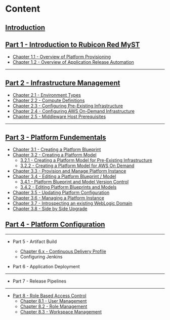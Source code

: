 # Content

## [Introduction](README.md)

## [Part 1 - Introduction to Rubicon Red MyST](part1/part1.md)
* [Chapter 1.1 - Overview of Platform Provisioning](part1/overviewPlatformProvisioning/overviewPlatformProvisioning.md)
* [Chapter 1.2 - Overview of Application Release Automation](part1/overviewApplicationReleaseAutomation/overviewApplicationReleaseAutomation.md)

---

## [Part 2 - Infrastructure Management](part2/part2.md)
* [Chapter 2.1 - Environment Types](/part2/2.1.environmentTypes/2.1.0.environmentTypes.md)
* [Chapter 2.2 - Compute Definitions](/part2/2.2.computeDefinitions/2.2.0.computeDefinitions.md)
* [Chapter 2.3 - Configuring Pre-Existing Infrastructure](/part2/2.3.preExistingInfrastructure/2.3.0.preExistingInfrastructure.md)
* [Chapter 2.4 - Configuring AWS On-Demand Infrastructure](/part2/2.4.awsOnDemand/2.4.0.awsOnDemand.md)
* [Chapter 2.5 - Middleware Host Prerequisites](/part2/2.5.middlewareHosts/2.5.0.middlewareHosts.md)

---

## [Part 3 - Platform Fundementals](part3/part3.md)
* [Chapter 3.1 - Creating a Platform Blueprint](/part3/3.1.createPlatformBlueprint/3.1.0.createPlatformBlueprint.md)   
* [Chapter 3.2 - Creating a Platform Model](/part3/3.2.createPlatformModel/3.2.0.createPlatformModel.md)
    * [3.2.1 - Creating a Platform Model for Pre-Existing Infrastructure](/part3/3.2.createPlatformModel/3.2.1.createPlatformModelPreExisting.md)
    * [3.2.2 - Creating a Platform Model for AWS On Demand](/part3/3.2.createPlatformModel/3.2.2.createPlatformModelAwsOnDemand.md)
* [Chapter 3.3 - Provision and Manage Platform Instance](/part3/3.3.provisionPlatformInstance/3.3.0.provisionPlatformInstance.md)
* [Chapter 3.4 - Editing a Platform Blueprint / Model](/part3/3.4.editPlatformBlueprint/3.4.0.editPlatformBlueprint.md)
    * [3.4.1 - Platform Blueprint and Model Version Control](/part3/3.4.editPlatformBlueprint/3.4.1.platformVersionControl.md)
    * [3.4.2 - Editing Platform Blueprints and Models](/part3/3.4.editPlatformBlueprint/3.4.2.platformBlueprintEditor.md)
* [Chapter 3.5 - Updating Platform Configuration](/part3/3.5.updatingPlatformConfiguration/3.5.0.updatingPlatformConfiguration.md)
* [Chapter 3.6 - Managing a Platform Instance](/part3/3.6.managingPlatformInstances/3.6.0.managingPlatformInstances.md)
* [Chapter 3.7 - Introspecting an existing WebLogic Domain](/part3/3.7.introspectPlatformBlueprint/3.7.0.introspectPlatformBlueprint.md)
* [Chapter 3.8 - Side by Side Upgrade](/part3/3.8.sideBySideUpgrade/3.8.0.sideBySideUpgrade.md)

## [Part 4 - Platform Configuration](part4/part4.md)

---

* Part 5 - Artifact Build
  * [Chapter 6.x - Continuous Delivery Profile](part6/continuousDeliverProfile/continuousDeliverProfile.md)
  * Configuring Jenkins

* Part 6 - Application Deployment

---

* Part 7 - Release Pipelines

---

* [Part 8 - Role Based Access Control](rbac/rbac.md)
  * [Chapter 8.1 - User Management](part8/userManagement/userManagement.md)
  * [Chapter 8.2 - Role Management](part8/roleManagement/roleManagement.md)
  * [Chapter 8.3 - Workspace Management](part8/workspaceManagement/workspaceManagement.md)


